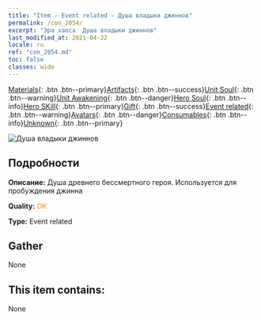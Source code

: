 ```yaml
---
title: "Item - Event related - Душа владыки джиннов"
permalink: /con_2054/
excerpt: "Эра хаоса  Душа владыки джиннов"
last_modified_at: 2021-04-22
locale: ru
ref: "con_2054.md"
toc: false
classes: wide
---
```

 [Materials](/ItemsRU/){: .btn .btn--primary}[Artifacts](/ItemsRU/Artifacts/){: .btn .btn--success}[Unit Soul](/ItemsRU/UnitSoul/){: .btn .btn--warning}[Unit Awakening](/ItemsRU/UnitAwakening/){: .btn .btn--danger}[Hero Soul](/ItemsRU/HeroSoul/){: .btn .btn--info}[Hero SKill](/ItemsRU/HeroSkill/){: .btn .btn--primary}[Gift](/ItemsRU/Gift/){: .btn .btn--success}[Event related](/ItemsRU/Events/){: .btn .btn--warning}[Avatars](/ItemsRU/Avatars/){: .btn .btn--danger}[Consumables](/ItemsRU/Consumables/){: .btn .btn--info}[Unknown](/ItemsRU/Unknown/){: .btn .btn--primary}

 ![Душа владыки джиннов](/images/t/juexing_605.jpg)

## Подробности
 **Описание:** Душа древнего бессмертного героя. Используется для пробуждения джинна

 **Quality:** <span style="color: #FF8C00">OK</span>

 **Type:** Event related

## Gather

  None

## This item contains:

  None

